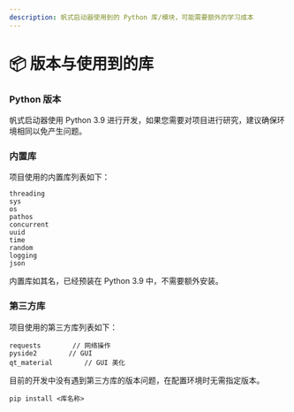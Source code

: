 ```yaml
---
description: 帆式启动器使用到的 Python 库/模块，可能需要额外的学习成本
---
```


# 📦 版本与使用到的库

### Python 版本

帆式启动器使用 Python 3.9 进行开发，如果您需要对项目进行研究，建议确保环境相同以免产生问题。

### 内置库

项目使用的内置库列表如下：

```
threading
sys
os
pathos
concurrent
uuid
time
random
logging
json
```

内置库如其名，已经预装在 Python 3.9 中，不需要额外安装。

### 第三方库

项目使用的第三方库列表如下：

```
requests        // 网络操作
pyside2        // GUI
qt_material        // GUI 美化
```

目前的开发中没有遇到第三方库的版本问题，在配置环境时无需指定版本。

```shell
pip install <库名称>
```

